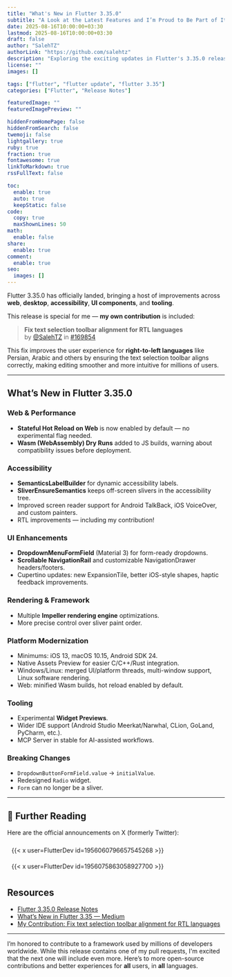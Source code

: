 ```yaml
---
title: "What's New in Flutter 3.35.0"
subtitle: "A Look at the Latest Features and I’m Proud to Be Part of It"
date: 2025-08-16T10:00:00+03:30
lastmod: 2025-08-16T10:00:00+03:30
draft: false
author: "SalehTZ"
authorLink: "https://github.com/salehtz"
description: "Exploring the exciting updates in Flutter's 3.35.0 release, from web improvements to a personal contribution."
license: ""
images: []

tags: ["flutter", "flutter update", "flutter 3.35"]
categories: ["Flutter", "Release Notes"]

featuredImage: ""
featuredImagePreview: ""

hiddenFromHomePage: false
hiddenFromSearch: false
twemoji: false
lightgallery: true
ruby: true
fraction: true
fontawesome: true
linkToMarkdown: true
rssFullText: false

toc:
  enable: true
  auto: true
  keepStatic: false
code:
  copy: true
  maxShownLines: 50
math:
  enable: false
share:
  enable: true
comment:
  enable: true
seo:
  images: []
---
```



<!-- # Flutter 3.35.0 is Here — and I’m Proud to Be Part of It -->

Flutter 3.35.0 has officially landed, bringing a host of improvements across **web**, **desktop**, **accessibility**, **UI components**, and **tooling**.

<!--more-->

This release is special for me — **my own contribution** is included:

> **Fix text selection toolbar alignment for RTL languages**  
> by [@SalehTZ](https://github.com/SalehTZ) in [#169854](https://github.com/flutter/flutter/pull/169854)  

This fix improves the user experience for **right-to-left languages** like Persian, Arabic and others by ensuring the text selection toolbar aligns correctly, making editing smoother and more intuitive for millions of users.

---

## What’s New in Flutter 3.35.0

### **Web & Performance**

- **Stateful Hot Reload on Web** is now enabled by default — no experimental flag needed.
- **Wasm (WebAssembly) Dry Runs** added to JS builds, warning about compatibility issues before deployment.

### **Accessibility**

- **SemanticsLabelBuilder** for dynamic accessibility labels.
- **SliverEnsureSemantics** keeps off-screen slivers in the accessibility tree.
- Improved screen reader support for Android TalkBack, iOS VoiceOver, and custom painters.
- RTL improvements — including my contribution!

### **UI Enhancements**

- **DropdownMenuFormField** (Material 3) for form-ready dropdowns.
- **Scrollable NavigationRail** and customizable NavigationDrawer headers/footers.
- Cupertino updates: new ExpansionTile, better iOS-style shapes, haptic feedback improvements.

### **Rendering & Framework**

- Multiple **Impeller rendering engine** optimizations.
- More precise control over sliver paint order.

### **Platform Modernization**

- Minimums: iOS 13, macOS 10.15, Android SDK 24.
- Native Assets Preview for easier C/C++/Rust integration.
- Windows/Linux: merged UI/platform threads, multi-window support, Linux software rendering.
- Web: minified Wasm builds, hot reload enabled by default.

### **Tooling**

- Experimental **Widget Previews**.
- Wider IDE support (Android Studio Meerkat/Narwhal, CLion, GoLand, PyCharm, etc.).
- MCP Server in stable for AI-assisted workflows.

### **Breaking Changes**

- `DropdownButtonFormField.value` → `initialValue`.
- Redesigned `Radio` widget.
- `Form` can no longer be a sliver.

---

## 🔗 Further Reading

Here are the official announcements on X (formerly Twitter):
<div style="display: flex; justify-content: space-around; flex-wrap: wrap; align-items: flex-start;">
    <div style="flex: 1; min-width: 300px; margin: 10px;">
        {{< x user=FlutterDev id=1956060796657545268 >}}
    </div>
    <div style="flex: 1; min-width: 300px; margin: 10px;">
        {{< x user=FlutterDev id=1956075863058927700 >}}
    </div>
</div>

## Resources

- [Flutter 3.35.0 Release Notes](https://docs.flutter.dev/release/release-notes/release-notes-3.35.0)  
- [What’s New in Flutter 3.35 — Medium](https://medium.com/flutter/whats-new-in-flutter-3-35-c58ef72e3766)  
- [My Contribution: Fix text selection toolbar alignment for RTL languages](https://github.com/flutter/flutter/pull/169854)  

---

I’m honored to contribute to a framework used by millions of developers worldwide. While this release contains one of my pull requests, I'm excited that the next one will include even more.
Here’s to more open-source contributions and better experiences for **all** users, in **all** languages.
